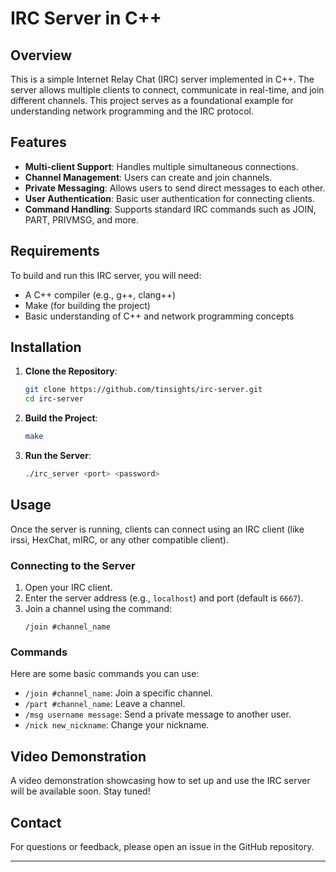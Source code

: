 # IRC Server in C++

## Overview

This is a simple Internet Relay Chat (IRC) server implemented in C++. The server allows multiple clients to connect, communicate in real-time, and join different channels. This project serves as a foundational example for understanding network programming and the IRC protocol.

## Features

- **Multi-client Support**: Handles multiple simultaneous connections.
- **Channel Management**: Users can create and join channels.
- **Private Messaging**: Allows users to send direct messages to each other.
- **User Authentication**: Basic user authentication for connecting clients.
- **Command Handling**: Supports standard IRC commands such as JOIN, PART, PRIVMSG, and more.

## Requirements

To build and run this IRC server, you will need:

- A C++ compiler (e.g., g++, clang++)
- Make (for building the project)
- Basic understanding of C++ and network programming concepts

## Installation

1. **Clone the Repository**:
   ```bash
   git clone https://github.com/tinsights/irc-server.git
   cd irc-server
   ```

2. **Build the Project**:
   ```bash
   make
   ```

3. **Run the Server**:
   ```bash
   ./irc_server <port> <password>
   ```

## Usage

Once the server is running, clients can connect using an IRC client (like irssi, HexChat, mIRC, or any other compatible client). 

### Connecting to the Server

1. Open your IRC client.
2. Enter the server address (e.g., `localhost`) and port (default is `6667`).
3. Join a channel using the command:
   ```
   /join #channel_name
   ```

### Commands

Here are some basic commands you can use:

- `/join #channel_name`: Join a specific channel.
- `/part #channel_name`: Leave a channel.
- `/msg username message`: Send a private message to another user.
- `/nick new_nickname`: Change your nickname.

## Video Demonstration

A video demonstration showcasing how to set up and use the IRC server will be available soon. Stay tuned!

## Contact

For questions or feedback, please open an issue in the GitHub repository.

---
